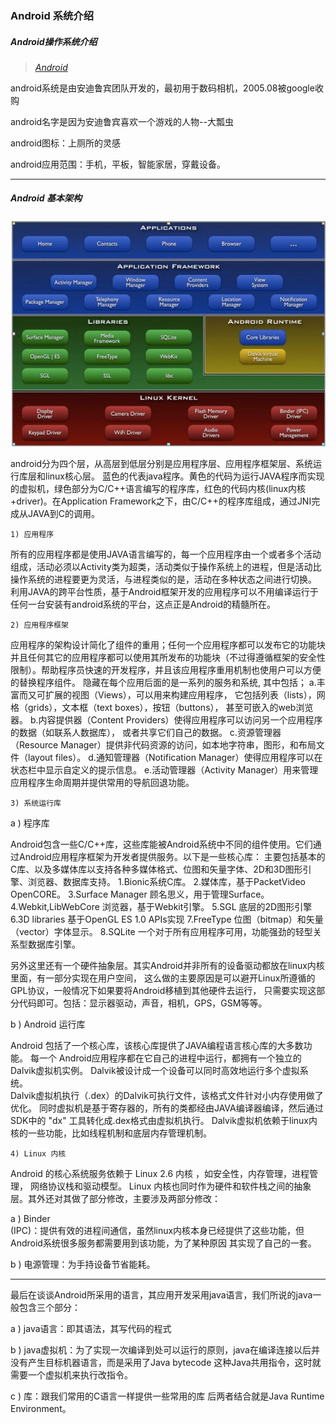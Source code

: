 ### Android 系统介绍

##### Android操作系统介绍
>[*Android*](https://zh.wikipedia.org/wiki/Android)

android系统是由安迪鲁宾团队开发的，最初用于数码相机，2005.08被google收购

android名字是因为安迪鲁宾喜欢一个游戏的人物--大瓢虫

android图标：上厕所的灵感

android应用范围：手机，平板，智能家居，穿戴设备。

***

#####  Android 基本架构

![framework](./image/android_framework.jpg)

android分为四个层，从高层到低层分别是应用程序层、应用程序框架层、系统运行库层和linux核心层。
蓝色的代表java程序。黄色的代码为运行JAVA程序而实现的虚拟机，绿色部分为C/C++语言编写的程序库，红色的代码内核(linux内核+driver)。在Application Framework之下，由C/C++的程序库组成，通过JNI完成从JAVA到C的调用。

    1) 应用程序
所有的应用程序都是使用JAVA语言编写的，每一个应用程序由一个或者多个活动组成，活动必须以Activity类为超类，活动类似于操作系统上的进程，但是活动比操作系统的进程要更为灵活，与进程类似的是，活动在多种状态之间进行切换。
利用JAVA的跨平台性质，基于Android框架开发的应用程序可以不用编译运行于任何一台安装有android系统的平台，这点正是Android的精髓所在。


    2) 应用程序框架
应用程序的架构设计简化了组件的重用；任何一个应用程序都可以发布它的功能块并且任何其它的应用程序都可以使用其所发布的功能块（不过得遵循框架的安全性限制）。帮助程序员快速的开发程序，并且该应用程序重用机制也使用户可以方便的替换程序组件。
隐藏在每个应用后面的是一系列的服务和系统, 其中包括；
 a.丰富而又可扩展的视图（Views），可以用来构建应用程序， 它包括列表（lists），网格（grids），文本框（text boxes），按钮（buttons）， 甚至可嵌入的web浏览器。
 b.内容提供器（Content Providers）使得应用程序可以访问另一个应用程序的数据（如联系人数据库）， 或者共享它们自己的数据。
 c.资源管理器（Resource Manager）提供非代码资源的访问，如本地字符串，图形，和布局文件（layout files）。
 d.通知管理器（Notification Manager）使得应用程序可以在状态栏中显示自定义的提示信息。
 e.活动管理器（Activity Manager）用来管理应用程序生命周期并提供常用的导航回退功能。


    3) 系统运行库
 a ) 程序库

 Android包含一些C/C++库，这些库能被Android系统中不同的组件使用。它们通过Android应用程序框架为开发者提供服务。以下是一些核心库：
    主要包括基本的C库、以及多媒体库以支持各种多媒体格式、位图和矢量字体、2D和3D图形引擎、浏览器、数据库支持。
 1.Bionic系统C库。
 2.媒体库，基于PacketVideo OpenCORE。
 3.Surface Manager 顾名思义，用于管理Surface。
 4.Webkit,LibWebCore 浏览器，基于Webkit引擎。
 5.SGL 底层的2D图形引擎
 6.3D libraries 基于OpenGL ES 1.0 APIs实现
 7.FreeType 位图（bitmap）和矢量（vector）字体显示。
 8.SQLite 一个对于所有应用程序可用，功能强劲的轻型关系型数据库引擎。

   另外这里还有一个硬件抽象层。其实Android并非所有的设备驱动都放在linux内核里面，有一部分实现在用户空间，
   这么做的主要原因是可以避开Linux所遵循的GPL协议，一般情况下如果要将Android移植到其他硬件去运行，
   只需要实现这部分代码即可。包括：显示器驱动，声音，相机，GPS，GSM等等。

  b ) Android 运行库

  Android 包括了一个核心库，该核心库提供了JAVA编程语言核心库的大多数功能。
  每一个 Android应用程序都在它自己的进程中运行，都拥有一个独立的Dalvik虚拟机实例。
  Dalvik被设计成一个设备可以同时高效地运行多个虚拟系统。   
  Dalvik虚拟机执行（.dex）的Dalvik可执行文件，该格式文件针对小内存使用做了优化。
  同时虚拟机是基于寄存器的，所有的类都经由JAVA编译器编译，然后通过SDK中的 "dx" 工具转化成.dex格式由虚拟机执行。
  Dalvik虚拟机依赖于linux内核的一些功能，比如线程机制和底层内存管理机制。


    4) Linux 内核
Android 的核心系统服务依赖于 Linux 2.6 内核 ，如安全性，内存管理，进程管理， 网络协议栈和驱动模型。
Linux 内核也同时作为硬件和软件栈之间的抽象层。其外还对其做了部分修改，主要涉及两部分修改：

   a ) Binder   
  (IPC)：提供有效的进程间通信，虽然linux内核本身已经提供了这些功能，但Android系统很多服务都需要用到该功能，为了某种原因
  其实现了自己的一套。

  b ) 电源管理：为手持设备节省能耗。

***

最后在谈谈Android所采用的语言，其应用开发采用java语言，我们所说的java一般包含三个部分：

a ) java语言：即其语法，其写代码的程式

b ) java虚拟机：为了实现一次编译到处可以运行的原则，java在编译连接以后并没有产生目标机器语言，而是采用了Java bytecode
    这种Java共用指令，这时就需要一个虚拟机来执行改指令。

c ) 库：跟我们常用的C语言一样提供一些常用的库
后两者结合就是Java Runtime Environment。
